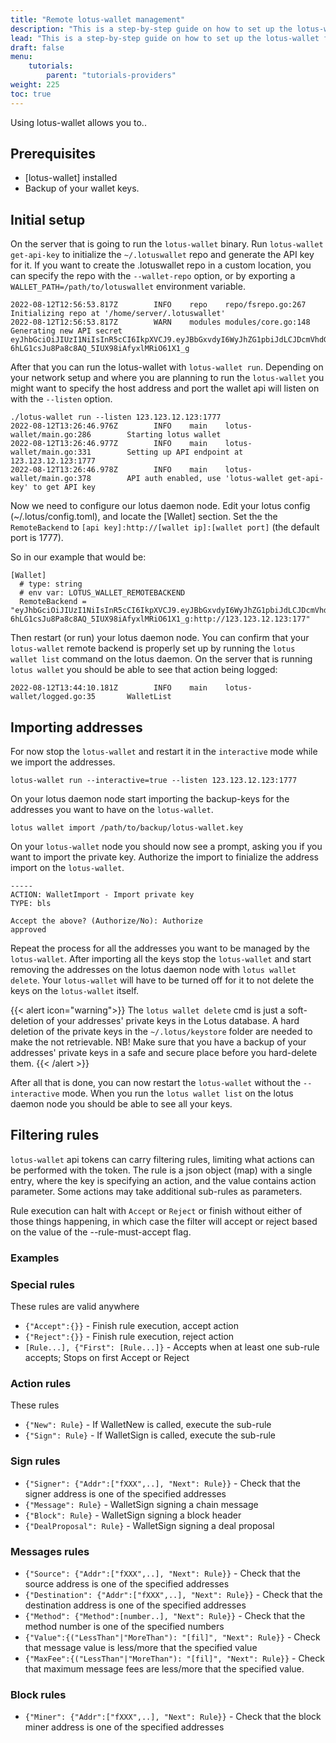 ```yaml
---
title: "Remote lotus-wallet management"
description: "This is a step-by-step guide on how to set up the lotus-wallet for remote wallet management of the lotus-miner."
lead: "This is a step-by-step guide on how to set up the lotus-wallet for remote wallet management of the lotus-miner. This tutorial is for experienced Lotus users."
draft: false
menu:
    tutorials:
        parent: "tutorials-providers"
weight: 225
toc: true
---
```


Using lotus-wallet allows you to..

## Prerequisites

- [lotus-wallet] installed
- Backup of your wallet keys.

## Initial setup

On the server that is going to run the `lotus-wallet` binary. Run `lotus-wallet get-api-key` to initialize the `~/.lotuswallet` repo and generate the API key for it. If you want to create the .lotuswallet repo in a custom location, you can specify the repo with the `--wallet-repo` option, or by exporting a `WALLET_PATH=/path/to/lotuswallet` environment variable.

```shell
2022-08-12T12:56:53.817Z        INFO    repo    repo/fsrepo.go:267      Initializing repo at '/home/server/.lotuswallet'
2022-08-12T12:56:53.817Z        WARN    modules modules/core.go:148     Generating new API secret
eyJhbGciOiJIUzI1NiIsInR5cCI6IkpXVCJ9.eyJBbGxvdyI6WyJhZG1pbiJdLCJDcmVhdGVkIjoiMjAyMi0wOC0xMlQxMjo1Njo1My44MTc0MTUzMzlaIiwiUnVsZXMiOm51bGx9.bS-6hLG1csJu8Pa8c8AQ_5IUX98iAfyxlMRiO61X1_g
```

After that you can run the lotus-wallet with `lotus-wallet run`. Depending on your network setup and where you are planning to run the `lotus-wallet` you might want to specify the host address and port the wallet api will listen on with the `--listen` option.

```shell
./lotus-wallet run --listen 123.123.12.123:1777
2022-08-12T13:26:46.976Z        INFO    main    lotus-wallet/main.go:286        Starting lotus wallet
2022-08-12T13:26:46.977Z        INFO    main    lotus-wallet/main.go:331        Setting up API endpoint at 123.123.12.123:1777
2022-08-12T13:26:46.978Z        INFO    main    lotus-wallet/main.go:378        API auth enabled, use 'lotus-wallet get-api-key' to get API key
```

Now we need to configure our lotus daemon node. Edit your lotus config (~/.lotus/config.toml), and locate the [Wallet] section. Set the the `RemoteBackend` to `[api key]:http://[wallet ip]:[wallet port]` (the default port is 1777).

So in our example that would be:

```shell
[Wallet]
  # type: string
  # env var: LOTUS_WALLET_REMOTEBACKEND
  RemoteBackend = "eyJhbGciOiJIUzI1NiIsInR5cCI6IkpXVCJ9.eyJBbGxvdyI6WyJhZG1pbiJdLCJDcmVhdGVkIjoiMjAyMi0wOC0xMlQxMjo1Njo1My44MTc0MTUzMzlaIiwiUnVsZXMiOm51bGx9.bS-6hLG1csJu8Pa8c8AQ_5IUX98iAfyxlMRiO61X1_g:http://123.123.12.123:177"
```

Then restart (or run) your lotus daemon node. You can confirm that your `lotus-wallet` remote backend is properly set up by running the `lotus wallet list` command on the lotus daemon. On the server that is running `lotus wallet` you should be able to see that action being logged:

```shell
2022-08-12T13:44:10.181Z        INFO    main    lotus-wallet/logged.go:35       WalletList
```

## Importing addresses

For now stop the `lotus-wallet` and restart it in the `interactive` mode while we import the addresses.

```shell
lotus-wallet run --interactive=true --listen 123.123.12.123:1777
```

On your lotus daemon node start importing the backup-keys for the addresses you want to have on the `lotus-wallet`.

```shell
lotus wallet import /path/to/backup/lotus-wallet.key
```

On your `lotus-wallet` node you should now see a prompt, asking you if you want to import the private key. Authorize the import to finialize the address import on the `lotus-wallet`.

```shell
-----
ACTION: WalletImport - Import private key
TYPE: bls

Accept the above? (Authorize/No): Authorize
approved
```

Repeat the process for all the addresses you want to be managed by the `lotus-wallet`. After importing all the keys stop the `lotus-wallet` and start removing the addresses on the lotus daemon node with `lotus wallet delete`. Your `lotus-wallet` will have to be turned off for it to not delete the keys on the `lotus-wallet` itself.

{{< alert icon="warning">}}
The `lotus wallet delete` cmd is just a soft-deletion of your addresses' private keys in the Lotus database. A hard deletion of the private keys in the `~/.lotus/keystore` folder are needed to make the not retrievable. NB! Make sure that you have a backup of your addresses' private keys in a safe and secure place before you hard-delete them.
{{< /alert >}}

After all that is done, you can now restart the `lotus-wallet` without the `--interactive` mode. When you run the `lotus wallet list` on the lotus daemon node you should be able to see all your keys. 

## Filtering rules
`lotus-wallet` api tokens can carry filtering rules, limiting what actions can be performed with the token. The rule is a json object (map) with a single entry, where the key is specifying an action, and the value contains action parameter. Some actions may take additional sub-rules as parameters.

Rule execution can halt with `Accept` or `Reject` or finish without either of those things happening, in which case the filter will accept or reject based on the value of the --rule-must-accept flag.

### Examples


### Special rules

These rules are valid anywhere

- `{"Accept":{}}` - Finish rule execution, accept action
- `{"Reject":{}}` - Finish rule execution, reject action
- `[Rule...], {"First": [Rule...]}` - Accepts when at least one sub-rule accepts; Stops on first Accept or Reject

### Action rules

These rules

- `{"New": Rule}` - If WalletNew is called, execute the sub-rule
- `{"Sign": Rule}` - If WalletSign is called, execute the sub-rule

### Sign rules

- `{"Signer": {"Addr":["fXXX",..], "Next": Rule}}` - Check that the signer address is one of the specified addresses
- `{"Message": Rule}` - WalletSign signing a chain message
- `{"Block": Rule}` - WalletSign signing a block header
- `{"DealProposal": Rule}` - WalletSign signing a deal proposal

### Messages rules

- `{"Source": {"Addr":["fXXX",..], "Next": Rule}}` - Check that the source address is one of the specified addresses
- `{"Destination": {"Addr":["fXXX",..], "Next": Rule}}` - Check that the destination address is one of the specified addresses
- `{"Method": {"Method":[number..], "Next": Rule}}` - Check that the method number is one of the specified numbers
- `{"Value":{("LessThan"|"MoreThan"): "[fil]", "Next": Rule}}` - Check that message value is less/more that the specified value
- `{"MaxFee":{("LessThan"|"MoreThan"): "[fil]", "Next": Rule}}` - Check that maximum message fees are less/more that the specified value.

### Block rules

- `{"Miner": {"Addr":["fXXX",..], "Next": Rule}}` - Check that the block miner address is one of the specified addresses